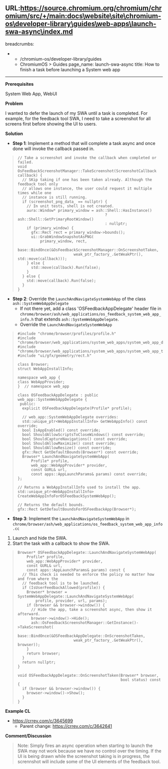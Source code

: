 URL:https://source.chromium.org/chromium/chromium/src/+/main:docs\website\site\chromium-os\developer-library\guides\web-apps\launch-swa-async\index.md
---
breadcrumbs:
- - /chromium-os/developer-library/guides
  - ChromiumOS > Guides
page_name: launch-swa-async
title: How to finish a task before launching a System web app
---

**Prerequisites**

System Web App, WebUI

**Problem**

I wanted to defer the launch of my SWA until a task is completed. For example,
for the feedback tool SWA, I need to take a screenshot for all screens first
before showing the UI to users.

**Solution**

-   **Step 1**: Implement a method that will complete a task async and once done
    will invoke the callback passed in.

> ```
> // Take a screenshot and invoke the callback when completed or failed.
> void OsFeedbackScreenshotManager::TakeScreenshot(ScreenshotCallback callback) {
>   // SKip taking if one has been taken already. Although the feedback tool only
>   // allows one instance, the user could request it multiple times while one
>   // instance is still running.
>   if (screenshot_png_data_ == nullptr) {
>     // In unit tests, shell is not created.
>     aura::Window* primary_window = ash::Shell::HasInstance()
>                                        ? ash::Shell::GetPrimaryRootWindow()
>                                        : nullptr;
>     if (primary_window) {
>       gfx::Rect rect = primary_window->bounds();
>       ui::GrabWindowSnapshotAsPNG(
>           primary_window, rect,
>           base::BindOnce(&OsFeedbackScreenshotManager::OnScreenshotTaken,
>                          weak_ptr_factory_.GetWeakPtr(), std::move(callback)));
>     } else {
>       std::move(callback).Run(false);
>     }
>   } else {
>     std::move(callback).Run(false);
>   }
> }
> ```

-   **Step 2**: Override the `LaunchAndNavigateSystemWebApp` of the class
    `ash::SystemWebAppDelegate`
    *   If not there yet, add a class 'OSFeedbackAppDelegate' header file in
        `chrome/browser/ash/web_applications/os_feedback_system_web_app_info.h`
        that extends `ash::SystemWebAppDelegate`.
    *   Override the `LaunchAndNavigateSystemWebApp`

> ```
> #include "chrome/browser/profiles/profile.h"
> #include "chrome/browser/web_applications/system_web_apps/system_web_app_delegate.h"
> #include "chrome/browser/web_applications/system_web_apps/system_web_app_types.h"
> #include "ui/gfx/geometry/rect.h"
>
> class Browser;
> struct WebAppInstallInfo;
>
> namespace web_app {
> class WebAppProvider;
> }  // namespace web_app
>
> class OSFeedbackAppDelegate : public web_app::SystemWebAppDelegate {
>  public:
>   explicit OSFeedbackAppDelegate(Profile* profile);
>
>   // web_app::SystemWebAppDelegate overrides:
>   std::unique_ptr<WebAppInstallInfo> GetWebAppInfo() const override;
>   bool IsAppEnabled() const override;
>   bool ShouldAllowScriptsToCloseWindows() const override;
>   bool ShouldCaptureNavigations() const override;
>   bool ShouldAllowMaximize() const override;
>   bool ShouldAllowResize() const override;
>   gfx::Rect GetDefaultBounds(Browser*) const override;
>   Browser* LaunchAndNavigateSystemWebApp(
>       Profile* profile,
>       web_app::WebAppProvider* provider,
>       const GURL& url,
>       const apps::AppLaunchParams& params) const override;
> };
>
> // Returns a WebAppInstallInfo used to install the app.
> std::unique_ptr<WebAppInstallInfo> CreateWebAppInfoForOSFeedbackSystemWebApp();
>
> // Returns the default bounds.
> gfx::Rect GetDefaultBoundsForOSFeedbackApp(Browser*);
> ```

-   **Step 3**: Implement the `LaunchAndNavigateSystemWebApp` in
    `chrome/browser/ash/web_applications/os_feedback_system_web_app_info.cc`

  1. Launch and hide the SWA.
  2. Start the task with a callback to show the SWA.

> ```
> Browser* OSFeedbackAppDelegate::LaunchAndNavigateSystemWebApp(
>     Profile* profile,
>     web_app::WebAppProvider* provider,
>     const GURL& url,
>     const apps::AppLaunchParams& params) const {
>   // This check is needed to enforce the policy no matter how and from where the
>   // feedback tool is to be launched.
>   if (IsUserFeedbackAllowed(profile)) {
>     Browser* browser = SystemWebAppDelegate::LaunchAndNavigateSystemWebApp(
>         profile, provider, url, params);
>     if (browser && browser->window()) {
>       // Hide the app, take a screenshot async, then show it afterward.
>       browser->window()->Hide();
>       ash::OsFeedbackScreenshotManager::GetInstance()->TakeScreenshot(
>           base::BindOnce(&OSFeedbackAppDelegate::OnScreenshotTaken,
>                          weak_ptr_factory_.GetWeakPtr(), browser));
>     }
>     return browser;
>   }
>   return nullptr;
> }
>
> void OSFeedbackAppDelegate::OnScreenshotTaken(Browser* browser,
>                                               bool status) const {
>   if (browser && browser->window()) {
>     browser->window()->Show();
>   }
> }
> ```

**Example CL**

-   https://crrev.com/c/3645699
    *   Parent change: https://crrev.com/c/3642641

**Comment/Discussion**

> Note: Simply fires an async operation when starting to launch the SWA may not
> work because we have no control over the timing. If the UI is being drawn
> while the screenshot taking is in progress, the scrennshot will include some
> of the UI elements of the feedback tool.
